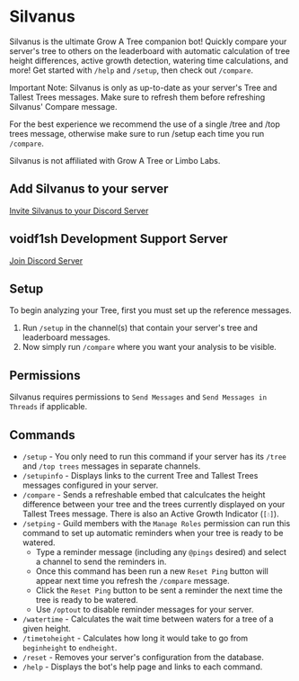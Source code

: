 # Silvanus
Silvanus is the ultimate Grow A Tree companion bot! Quickly compare your server's tree to others on the leaderboard with automatic calculation of tree height differences, active growth detection, watering time calculations, and more! Get started with `/help` and `/setup`, then check out `/compare`.

Important Note: Silvanus is only as up-to-date as your server's Tree and Tallest Trees messages. Make sure to refresh them before refreshing Silvanus' Compare message.

For the best experience we recommend the use of a single /tree and /top trees message, otherwise make sure to run /setup each time you run `/compare`.

Silvanus is not affiliated with Grow A Tree or Limbo Labs. 

## Add Silvanus to your server
[Invite Silvanus to your Discord Server](https://discord.com/api/oauth2/authorize?client_id=521624335119810561&permissions=274877908992&scope=bot%20applications.commands)

## voidf1sh Development Support Server
[Join Discord Server](https://discord.gg/g5JRGn7PxU)

## Setup
To begin analyzing your Tree, first you must set up the reference messages.
1. Run `/setup` in the channel(s) that contain your server's tree and leaderboard messages.
2. Now simply run `/compare` where you want your analysis to be visible.

## Permissions
Silvanus requires permissions to `Send Messages` and `Send Messages in Threads` if applicable.

## Commands
* `/setup` - You only need to run this command if your server has its `/tree` and `/top trees` messages in separate channels.
* `/setupinfo` - Displays links to the current Tree and Tallest Trees messages configured in your server.
* `/compare` - Sends a refreshable embed that calculcates the height difference between your tree and the trees currently displayed on your Tallest Trees message. There is also an Active Growth Indicator (`[💧]`).
* `/setping` - Guild members with the `Manage Roles` permission can run this command to set up automatic reminders when your tree is ready to be watered.
    * Type a reminder message (including any `@pings` desired) and select a channel to send the reminders in.
    * Once this command has been run a new `Reset Ping` button will appear next time you refresh the `/compare` message.
    * Click the `Reset Ping` button to be sent a reminder the next time the tree is ready to be watered.
    * Use `/optout` to disable reminder messages for your server.
* `/watertime` - Calculates the wait time between waters for a tree of a given height.
* `/timetoheight` - Calculates how long it would take to go from `beginheight` to `endheight`.
* `/reset` - Removes your server's configuration from the database.
* `/help` - Displays the bot's help page and links to each command.